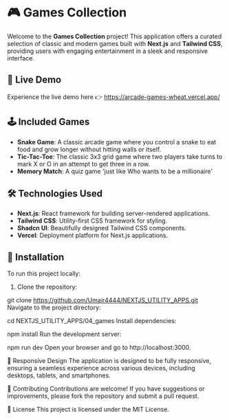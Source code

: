 # 🎮 Games Collection

Welcome to the **Games Collection** project! This application offers a curated selection of classic and modern games built with **Next.js** and **Tailwind CSS**, providing users with engaging entertainment in a sleek and responsive interface.

## 🚀 Live Demo

Experience the live demo here 👉 https://arcade-games-wheat.vercel.app/

## 🕹️ Included Games

- **Snake Game**: A classic arcade game where you control a snake to eat food and grow longer without hitting walls or itself.
- **Tic-Tac-Toe**: The classic 3x3 grid game where two players take turns to mark X or O in an attempt to get three in a row.
- **Memory Match**: A quiz game 'just like Who wants to be a millionaire'

## 🛠️ Technologies Used

- **Next.js**: React framework for building server-rendered applications.
- **Tailwind CSS**: Utility-first CSS framework for styling.
- **Shadcn UI**: Beautifully designed Tailwind CSS components.
- **Vercel**: Deployment platform for Next.js applications.

## 🔧 Installation

To run this project locally:

1. Clone the repository:

git clone https://github.com/Umair4444/NEXTJS_UTILITY_APPS.git
Navigate to the project directory:

cd NEXTJS_UTILITY_APPS/04_games
Install dependencies:

npm install
Run the development server:

npm run dev
Open your browser and go to http://localhost:3000.

📱 Responsive Design
The application is designed to be fully responsive, ensuring a seamless experience across various devices, including desktops, tablets, and smartphones.

🤝 Contributing
Contributions are welcome! If you have suggestions or improvements, please fork the repository and submit a pull request.

📄 License
This project is licensed under the MIT License.